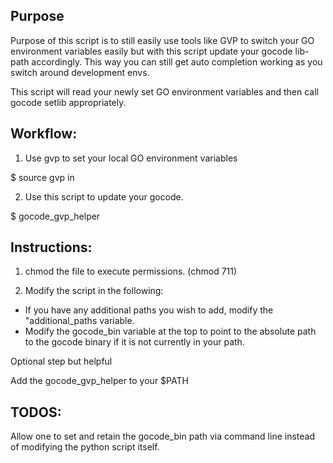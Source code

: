 ## Purpose
Purpose of this script is to still easily use tools like GVP to switch your GO environment variables easily but with this script update your gocode lib-path accordingly. This way you can still get auto completion working as you switch around development envs.

This script will read your newly set GO environment variables and then call gocode setlib appropriately.

## Workflow:

1) Use gvp to set your local GO environment variables

$ source gvp in

2) Use this script to update your gocode.

$ gocode_gvp_helper

## Instructions:

1) chmod the file to execute permissions. (chmod 711)

2) Modify the script in the following:
  
- If you have any additional paths you wish to add, modify the "additional_paths variable.
- Modify the gocode_bin variable at the top to point to the absolute path to the gocode binary if it is not currently in your path.

Optional step but helpful

Add the gocode_gvp_helper to your $PATH

## TODOS:
Allow one to set and retain the gocode_bin path via command line instead of modifying the python script itself.

